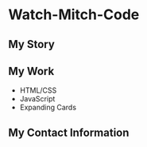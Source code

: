 # Watch-Mitch-Code

## My Story

## My Work

<ul>
<li>HTML/CSS</li>
<li>JavaScript</li>
<li>Expanding Cards</li>
</ul>

## My Contact Information
